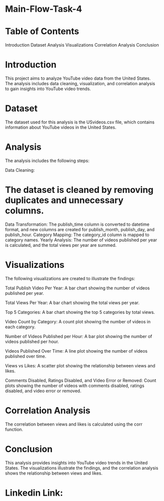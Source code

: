 # Main-Flow-Task-4

# Table of Contents
 Introduction
 Dataset
 Analysis
 Visualizations
 Correlation Analysis
 Conclusion

# Introduction
This project aims to analyze YouTube video data from the United States. The analysis includes data cleaning, visualization, and correlation analysis to gain insights into YouTube video trends.

# Dataset
The dataset used for this analysis is the USvideos.csv file, which contains information about YouTube videos in the United States.

# Analysis
The analysis includes the following steps:

Data Cleaning: 
# The dataset is cleaned by removing duplicates and unnecessary columns.
Data Transformation:
The publish_time column is converted to datetime format, and new columns are created for publish_month, publish_day, and publish_hour.
Category Mapping:
The category_id column is mapped to category names.
Yearly Analysis:
The number of videos published per year is calculated, and the total views per year are summed.

# Visualizations
The following visualizations are created to illustrate the findings:

Total Publish Video Per Year:
A bar chart showing the number of videos published per year.

Total Views Per Year: 
A bar chart showing the total views per year.

Top 5 Categories:
A bar chart showing the top 5 categories by total views.

Video Count by Category:
A count plot showing the number of videos in each category.

Number of Videos Published per Hour:
A bar plot showing the number of videos published per hour.

Videos Published Over Time:
A line plot showing the number of videos published over time.

Views vs Likes:
A scatter plot showing the relationship between views and likes.

Comments Disabled, Ratings Disabled, and Video Error or Removed: 
Count plots showing the number of videos with comments disabled, ratings disabled, and video error or removed.

# Correlation Analysis
The correlation between views and likes is calculated using the corr function.

# Conclusion
This analysis provides insights into YouTube video trends in the United States. The visualizations illustrate the findings, and the correlation analysis shows the relationship between views and likes.

# Linkedin Link: 
